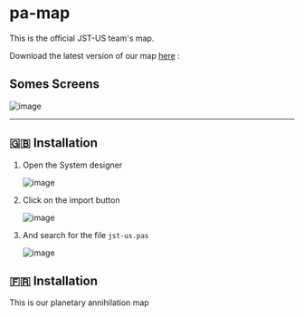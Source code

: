 pa-map
=============

This is the official JST-US team's map.

Download the latest version of our map [here](https://github.com/JST-US/pa-map/releases/latest/) :

Somes Screens
---
![image](https://cloud.githubusercontent.com/assets/10818450/13901661/0dda8fe6-ee2b-11e5-9de8-9cf742be4def.png)

---
:uk: Installation
--------
1. Open the System designer

    ![image](https://cloud.githubusercontent.com/assets/10818450/13901538/b64189c2-ee27-11e5-8546-2afc409fec88.png)
2. Click on the import button

    ![image](https://cloud.githubusercontent.com/assets/10818450/13901544/db522fc8-ee27-11e5-8acd-67459f9222d4.png)
3. And search for the file ```jst-us.pas```

    ![image](https://cloud.githubusercontent.com/assets/10818450/13901621/3999dfca-ee2a-11e5-9ee6-e92199ee23a2.png)

:fr: Installation
--------

This is our planetary annihilation map
